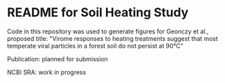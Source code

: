 # README for Soil Heating Study

Code in this repository was used to generate figures for Geonczy et al., proposed title: "Virome responses to heating treatments suggest that most temperate viral particles in a forest soil do not persist at 90°C" 

Publication: planned for submission

NCBI SRA: work in progress
